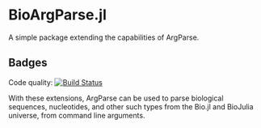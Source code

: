 # BioArgParse.jl

A simple package extending the capabilities of ArgParse.

## Badges

Code quality: [![Build Status](https://travis-ci.org/Ward9250/BioArgParse.jl.svg?branch=master)](https://travis-ci.org/Ward9250/BioArgParse.jl)

With these extensions, ArgParse can be used to parse biological sequences,
nucleotides, and other such types from the Bio.jl and BioJulia universe,
from command line arguments.
